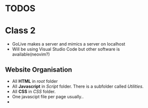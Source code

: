 # TODOS

# Class 2

- GoLive makes a server and mimics a server on localhost
- Will be using Visual Studio Code but other software is available(neovim?)

## Website Organisation

-  All **HTML** in *root* folder
- All  **Javascript** in *Script* folder. There is a subfolder called *Utilities*.
- All **CSS** in *CSS* folder.
-  One javascipt file per page usually..
-  